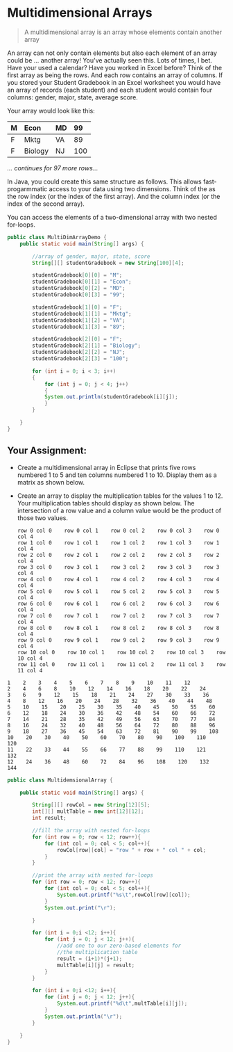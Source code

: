 # Multidimensional Arrays

> A multidimensional array is an array whose elements contain another array

An array can not only contain elements but also each element of an array could be ... another array! You've actually seen this. Lots of times, I bet. Have your used a calendar? Have you worked in Excel before? Think of the first array as being the rows. And each row contains an array of columns. If you stored your Student Gradebook in an Excel worksheet you would have an array of records \(each student\) and each student would contain four columns: gender, major, state, average score.

Your array would look like this:

| M | Econ | MD | 99 |
| :--- | :--- | :--- | :--- |
| F | Mktg | VA | 89 |
| F | Biology | NJ | 100 |

_... continues for 97 more rows..._

In Java, you could create this same structure as follows. This allows fast-progarmmatic access to your data using two dimensions. Think of the as the row index \(or the index of the first array\). And the column index \(or the index of the second array\).

You can access the elements of a two-dimensional array with two nested for-loops.

```java
public class MultiDimArrayDemo {
    public static void main(String[] args) {

        //array of gender, major, state, score
        String[][] studentGradebook = new String[100][4];

        studentGradebook[0][0] = "M";
        studentGradebook[0][1] = "Econ";
        studentGradebook[0][2] = "MD";
        studentGradebook[0][3] = "99";

        studentGradebook[1][0] = "F";
        studentGradebook[1][1] = "Mktg";
        studentGradebook[1][2] = "VA";
        studentGradebook[1][3] = "89";

        studentGradebook[2][0] = "F";
        studentGradebook[2][1] = "Biology";
        studentGradebook[2][2] = "NJ";
        studentGradebook[2][3] = "100";

        for (int i = 0; i < 3; i++)
        {
            for (int j = 0; j < 4; j++)
            {
            System.out.println(studentGradebook[i][j]);
            }
        }

    }
}
```

## Your Assignment:

* Create a multidimensional array in Eclipse that prints five rows numbered 1 to 5 and ten columns numbered 1 to 10. Display them as a matrix as shown below. 
* Create an array to display the multiplication tables for the values 1 to 12. Your multiplication tables should display as shown below. The intersection of a row value and a column value would be the product of those two values.

  ```text
  row 0 col 0    row 0 col 1    row 0 col 2    row 0 col 3    row 0 col 4    
  row 1 col 0    row 1 col 1    row 1 col 2    row 1 col 3    row 1 col 4    
  row 2 col 0    row 2 col 1    row 2 col 2    row 2 col 3    row 2 col 4    
  row 3 col 0    row 3 col 1    row 3 col 2    row 3 col 3    row 3 col 4    
  row 4 col 0    row 4 col 1    row 4 col 2    row 4 col 3    row 4 col 4    
  row 5 col 0    row 5 col 1    row 5 col 2    row 5 col 3    row 5 col 4    
  row 6 col 0    row 6 col 1    row 6 col 2    row 6 col 3    row 6 col 4    
  row 7 col 0    row 7 col 1    row 7 col 2    row 7 col 3    row 7 col 4    
  row 8 col 0    row 8 col 1    row 8 col 2    row 8 col 3    row 8 col 4    
  row 9 col 0    row 9 col 1    row 9 col 2    row 9 col 3    row 9 col 4    
  row 10 col 0    row 10 col 1    row 10 col 2    row 10 col 3    row 10 col 4    
  row 11 col 0    row 11 col 1    row 11 col 2    row 11 col 3    row 11 col 4
  ```

```text
1    2    3    4    5    6    7    8    9    10    11    12    
2    4    6    8    10    12    14    16    18    20    22    24    
3    6    9    12    15    18    21    24    27    30    33    36    
4    8    12    16    20    24    28    32    36    40    44    48    
5    10    15    20    25    30    35    40    45    50    55    60    
6    12    18    24    30    36    42    48    54    60    66    72    
7    14    21    28    35    42    49    56    63    70    77    84    
8    16    24    32    40    48    56    64    72    80    88    96    
9    18    27    36    45    54    63    72    81    90    99    108    
10    20    30    40    50    60    70    80    90    100    110    120    
11    22    33    44    55    66    77    88    99    110    121    132    
12    24    36    48    60    72    84    96    108    120    132    144
```

```java
public class MultidemsionalArray {

    public static void main(String[] args) {

        String[][] rowCol = new String[12][5];
        int[][] multTable = new int[12][12];
        int result;

        //fill the array with nested for-loops
        for (int row = 0; row < 12; row++){
            for (int col = 0; col < 5; col++){
                rowCol[row][col] = "row " + row + " col " + col;
            }
        }

        //print the array with nested for-loops
        for (int row = 0; row < 12; row++){
            for (int col = 0; col < 5; col++){
                System.out.printf("%s\t",rowCol[row][col]);
            }
            System.out.print("\r");

        }

        for (int i = 0;i <12; i++){
            for (int j = 0; j < 12; j++){
                //add one to our zero-based elements for 
                //the multiplication table
                result = (i+1)*(j+1);
                multTable[i][j] = result;
            }
        }

        for (int i = 0;i <12; i++){
            for (int j = 0; j < 12; j++){
                System.out.printf("%d\t",multTable[i][j]);
            }
            System.out.println("\r");
        }

    }
}
```

